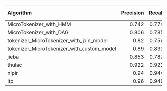 | Algorithm                                  |   Precision |   Recall |   F1-measure |
|:-------------------------------------------|------------:|---------:|-------------:|
| MicroTokenizer_with_HMM                    |       0.742 |    0.774 |        0.758 |
| MicroTokenizer_with_DAG                    |       0.806 |    0.785 |        0.795 |
| tokenizer_MicroTokenizer_with_join_model   |       0.82  |    0.754 |        0.786 |
| tokenizer_MicroTokenizer_with_custom_model |       0.89  |    0.833 |        0.861 |
| jieba                                      |       0.853 |    0.787 |        0.818 |
| thulac                                     |       0.922 |    0.923 |        0.923 |
| nlpir                                      |       0.94  |    0.944 |        0.942 |
| ltp                                        |       0.96  |    0.946 |        0.953 |